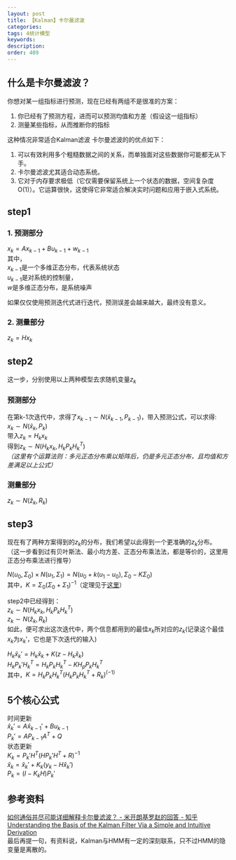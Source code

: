 ```yaml
---
layout: post
title: 【Kalman】卡尔曼滤波
categories:
tags: 4统计模型
keywords:
description:
order: 409
---
```


## 什么是卡尔曼滤波？
你想对某一组指标进行预测，现在已经有两组不是很准的方案：  
1. 你已经有了预测方程，进而可以预测均值和方差（假设这一组指标）  
2. 测量某些指标，从而推断你的指标


这种情况非常适合Kalman滤波
卡尔曼滤波的的优点如下：
1. 可以有效利用多个粗糙数据之间的关系，而单独面对这些数据你可能都无从下手。
2. 卡尔曼滤波尤其适合动态系统。
3. 它对于内存要求极低（它仅需要保留系统上一个状态的数据，空间复杂度O(1)）。它运算很快，这使得它非常适合解决实时问题和应用于嵌入式系统。

## step1
### 1. 预测部分

$x_k=Ax_{k-1}+Bu_{k-1}+w_{k-1}$  
其中，  
$x_{k-1}$是一个多维正态分布，代表系统状态  
$u_{k-1}$是对系统的控制量，  
$w$是多维正态分布，是系统噪声  


如果仅仅使用预测迭代式进行迭代，预测误差会越来越大，最终没有意义。  
### 2. 测量部分
$z_k=H x_k$

## step2
这一步，分别使用以上两种模型去求随机变量$z_k$  


### 预测部分
在第k-1次迭代中，求得了$x_{k-1}\sim N(\hat x_{k-1},P_{k-1})$，带入预测公式，可以求得:  
$x_k\sim N(\hat x_k,P_k)$  
带入$z_k=H_k x_k$  
得到$z_k\sim N(H_k x_k,H_kP_kH_k^T)$  
*（这里有个运算法则：多元正态分布乘以矩阵后，仍是多元正态分布，且均值和方差满足以上公式）*  

### 测量部分
$z_k\sim N(\hat z_k,R_k)$  

## step3
现在有了两种方案得到的$z_k$的分布，我们希望以此得到一个更准确的$z_k$分布。  
（这一步看到过有贝叶斯法、最小均方差、正态分布乘法法，都是等价的，这里用正态分布乘法进行推导）  


$N(u_0,\Sigma_0)\times N(u_1,\Sigma_1)=N(u_0+k(u_1-u_0),\Sigma_0-K\Sigma_0)$  
其中，$K=\Sigma_0 (\Sigma_0+\Sigma_1)^{-1}$（定理见于[这里](http://www.guofei.site/2018/09/03/gaussian.html#title6)）  


step2中已经得到：  
$z_k\sim N(H_k x_k,H_kP_kH_k^T)$  
$z_k\sim N(\hat z_k,R_k)$  
如此，便可求出这次迭代中，两个信息都用到的最佳$x_k$所对应的$z_k$(记录这个最佳$x_k$为$x_k'$，它也是下次迭代的输入)  


$H_k\hat x_k'=H_k\hat x_k+K(z-H_k \hat x_k)$  
$H_kP_k'H_k^T=H_kP_kH_k^T-KH_pP_kH_k^T$  
其中，$K=H_kP_kH_k^T(H_kP_kH_k^T+R_k)^(-1)$  


## 5个核心公式
时间更新  
$\hat x_k'=A\hat x_{k-1}'+Bu_{k-1}$  
$P_k'=AP_{k-1}A^T+Q$  
状态更新  
$K_k=P_k'H^T(HP_k'H^T+R)^{-1}$  
$\hat x_k=\hat x_k'+K_k(y_k-H\hat x_k')$  
$P_k=(I-K_kH)P_k'$  



## 参考资料
[如何通俗并尽可能详细解释卡尔曼滤波？ - 米开朗基罗赵的回答 - 知乎](https://www.zhihu.com/question/23971601/answer/375355599)
[Understanding the Basis of the Kalman Filter
Via a Simple and Intuitive Derivation ](https://www.cl.cam.ac.uk/~rmf25/papers/Understanding%20the%20Basis%20of%20the%20Kalman%20Filter.pdf)  
最后再提一句，有资料说，Kalman与HMM有一定的深刻联系，只不过HMM的隐变量是离散的。
